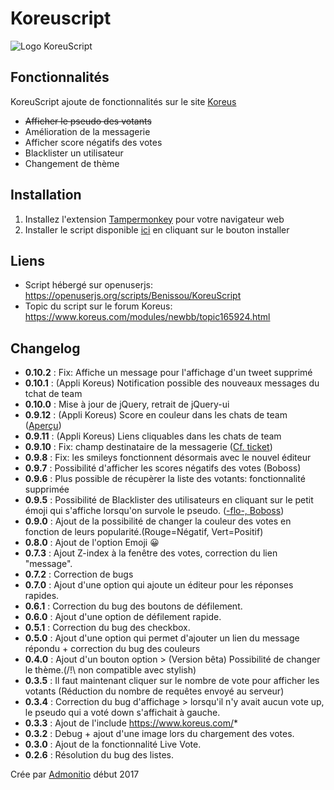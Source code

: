 # Koreuscript

![Logo KoreuScript](https://k.img.mu/fohzr4.png)

## Fonctionnalités
KoreuScript ajoute de fonctionnalités sur le site [Koreus](https://koreus.com)

 * ~~Afficher le pseudo des votants~~
 * Amélioration de la messagerie
 * Afficher score négatifs des votes
 * Blacklister un utilisateur
 * Changement de thème
 
## Installation

 1. Installez l'extension [Tampermonkey](https://tampermonkey.net) pour votre navigateur web
 2. Installer le script disponible [ici](https://openuserjs.org/scripts/Benissou/KoreuScript) en cliquant sur le bouton installer

## Liens

 * Script hébergé sur openuserjs: https://openuserjs.org/scripts/Benissou/KoreuScript
 * Topic du script sur le forum Koreus: https://www.koreus.com/modules/newbb/topic165924.html

## Changelog
 - **0.10.2** : Fix: Affiche un message pour l'affichage d'un tweet supprimé
 - **0.10.1** : (Appli Koreus) Notification possible des nouveaux messages du tchat de team
 - **0.10.0** : Mise à jour de jQuery, retrait de jQuery-ui
 - **0.9.12** : (Appli Koreus) Score en couleur dans les chats de team ([Aperçu](https://k.img.mu/1hGVFY.png))
 - **0.9.11** : (Appli Koreus) Liens cliquables dans les chats de team
 - **0.9.10** : Fix: champ destinataire de la messagerie ([Cf. ticket](https://www.koreus.com/modules/newbb/topic187711.html))
 - **0.9.8** : Fix: les smileys fonctionnent désormais avec le nouvel éditeur
 - **0.9.7** : Possibilité d'afficher les scores négatifs des votes (Boboss)
 - **0.9.6** : Plus possible de récupèrer la liste des votants: fonctionnalité supprimée
 - **0.9.5** : Possibilité de Blacklister des utilisateurs en cliquant sur le petit émoji qui s'affiche lorsqu'on survole le pseudo. ([-flo-, Boboss](https://github.com/Boboss74/KoreuScript/pull/1))
 - **0.9.0** : Ajout de la possibilité de changer la couleur des votes en fonction de leurs popularité.(Rouge=Négatif, Vert=Positif)
 - **0.8.0** : Ajout de l'option Emoji 😀
 - **0.7.3** : Ajout Z-index à la fenêtre des votes, correction du lien "message".
 - **0.7.2** : Correction de bugs
 - **0.7.0** : Ajout d'une option qui ajoute un éditeur pour les réponses rapides.
 - **0.6.1** : Correction du bug des boutons de défilement.
 - **0.6.0** : Ajout d'une option de défilement rapide.
 - **0.5.1** : Correction du bug des checkbox.
 - **0.5.0** : Ajout d'une option qui permet d'ajouter un lien du message répondu + correction du bug des couleurs
 - **0.4.0** : Ajout d'un bouton option > (Version bêta) Possibilité de changer le thème.(/!\ non compatible avec stylish)
 - **0.3.5** : Il faut maintenant cliquer sur le nombre de vote pour afficher les votants (Réduction du nombre de requêtes envoyé au serveur)
 - **0.3.4** : Correction du bug d'affichage > lorsqu'il n'y avait aucun vote up, le pseudo qui a voté down s'affichait à gauche.
 - **0.3.3** : Ajout de l'include https://www.koreus.com/*
 - **0.3.2** : Debug + ajout d'une image lors du chargement des votes.
 - **0.3.0** : Ajout de la fonctionnalité Live Vote.
 - **0.2.6** : Résolution du bug des listes.

Crée par [Admonitio](https://www.koreus.com/membre/admonitio) début 2017
